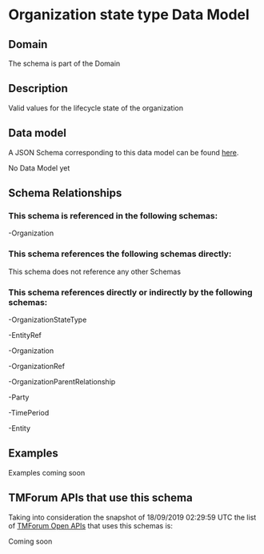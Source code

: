 # Organization state type Data Model

## Domain

The  schema is part of the  Domain

## Description

Valid values for the lifecycle state of the organization

## Data model

A JSON Schema corresponding to this data model can be found
[here](https://github.com/tmforum-rand/schemas/blob/master/EngagedParty/OrganizationStateType.schema.json).

No Data Model yet

## Schema Relationships

### This schema is referenced in the following schemas:

-Organization

### This schema references the following schemas directly:

This schema does not reference any other Schemas

### This schema references directly or indirectly by the following schemas:

-OrganizationStateType

-EntityRef

-Organization

-OrganizationRef

-OrganizationParentRelationship

-Party

-TimePeriod

-Entity



## Examples

Examples coming soon

## TMForum APIs that use this schema

Taking into consideration the snapshot of 18/09/2019 02:29:59 UTC the list of [TMForum Open APIs](https://www.tmforum.org/open-apis/) that uses this schemas is:

Coming soon